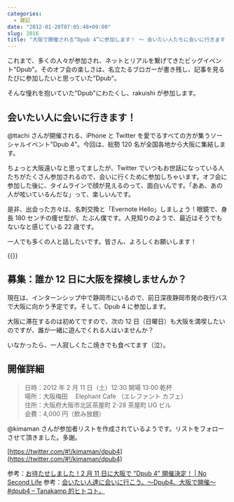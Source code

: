 ```yaml
---
categories:
  - 雑記
date: "2012-01-20T07:05:48+09:00"
slug: 2016
title: "大阪で開催される“Dpub 4”に参加します！ 〜 会いたい人たちに会いに行きます 〜 #dpub4"
---
```


これまで、多くの人々が参加され、ネットとリアルを繋げてきたビッグイベント"Dpub"。そのオフ会の楽しさは、名立たるブロガーが書き残し、記事を見るたびに参加したいと思っていた"Dpub"。

そんな憧れを抱いていた"Dpub"にわたくし、rakuishi が参加します。

## 会いたい人に会いに行きます！

@ttachi さんが開催される、iPhone と Twitter を愛でるすべての方が集うソーシャルイベント"Dpub 4"。今回は、総勢 120 名が全国各地から大阪に集結します。

ちょっと大阪遠いなと思ってましたが、Twitter でいつもお世話になっている人たちがたくさん参加されるので、会いに行くために参加しちゃいます。オフ会に参加した後に、タイムラインで顔が見えるのって、面白いんです。「ああ、あの人が呟いているんだな」って、楽しいんです。

是非、出会った方々は、名刺交換と「Evernote Hello」しましょう！眼鏡で、身長 180 センチの痩せ型が、たぶん僕です。人見知りのようで、最近はそうでもないなと感じている 22 歳です。

一人でも多くの人と話したいです。皆さん、よろしくお願いします！

{{<app id="484359282" title="Evernote Hello 1.0.1（無料）" src="http://a2.mzstatic.com/us/r1000/085/Purple/fe/b5/f3/mzl.bzqnbmwl.100x100-75.png">}}

## 募集：誰か 12 日に大阪を探検しませんか？

現在は、インターンシップ中で静岡市にいるので、前日深夜静岡市発の夜行バスで大阪に向かう予定です。そして、Dpub 4 に参加します。

大阪に滞在するのは初めてですので、次の 12 日（日曜日）も大阪を満喫したいのですが、誰か一緒に遊んでくれる人はいませんか？

いなかったら、一人寂しくたこ焼きでも食べてます（泣）。

## 開催詳細

> 日時：2012 年 2 月 11 日（土）12:30 開場 13:00 乾杯  
> 場所：大阪梅田　 Elephant Cafe （エレファント カフェ）  
> 住所：大阪府大阪市北区茶屋町 2-28 茶屋町 UG ビル  
> 会費：4,000 円（飲み放題）

@kimaman さんが参加者リストを作成されているようです。リストをフォローさせて頂きました。多謝。

[https://twitter.com/#!/kimaman/dpub4](https://twitter.com/#!/kimaman/dpub4)

参考：[お待たせしました！2 月 11 日に大阪で "Dpub 4" 開催決定！ | No Second Life](http://www.ttcbn.net/no_second_life/archives/19904)
参考：[会いたい人達に会いに行こう。〜Dpub4、大阪で開催〜 #dpub4 – Tanakamp 的ヒトコト。](http://blog.tanakamp.com/archives/1219)

